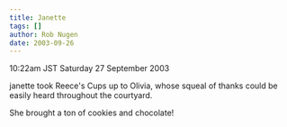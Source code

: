 ```yaml
---
title: Janette
tags: []
author: Rob Nugen
date: 2003-09-26
---
```


<p class=date>10:22am JST Saturday 27 September 2003</p>

<p>janette took Reece's Cups up to Olivia, whose squeal of thanks
could be easily heard throughout the courtyard.</p>

<p>She brought a ton of cookies and chocolate!</p>
